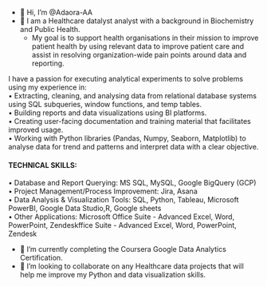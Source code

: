 - 👋 Hi, I’m @Adaora-AA
- 👀 I am a Healthcare datalyst analyst with a background in Biochemistry and Public Health.  
    - My goal is to support health organisations in their mission to improve patient health by using relevant data to improve patient care and assist in resolving     organization-wide pain points around data and reporting.  
    
I have a passion for executing analytical experiments to solve problems using my experience in:  
• Extracting, cleaning, and analysing data from relational database systems using SQL subqueries, window functions, and temp tables.  
• Building reports and data visualizations using BI platforms.  
• Creating user-facing documentation and training material that facilitates improved usage.   
• Working with Python libraries (Pandas, Numpy, Seaborn, Matplotlib) to analyse data for trend and patterns and interpret data with a clear objective.  

#### TECHNICAL SKILLS:  
• Database and Report Querying: MS SQL, MySQL, Google BigQuery (GCP)  
• Project Management/Process Improvement: Jira, Asana  
• Data Analysis & Visualization Tools: SQL, Python, Tableau, Microsoft PowerBI, Google Data Studio,R, Google sheets  
• Other Applications: Microsoft Office Suite - Advanced Excel, Word, PowerPoint, Zendeskffice Suite - Advanced Excel, Word, PowerPoint, Zendesk  

- 🌱 I’m currently completing the Coursera Google Data Analytics Certification.
- 💞️ I’m looking to collaborate on any Healthcare data projects that will help me improve my Python and data visualization skills.

<!---
Adaora-AA/Adaora-AA is a ✨ special ✨ repository because its `README.md` (this file) appears on your GitHub profile.
You can click the Preview link to take a look at your changes.
--->
